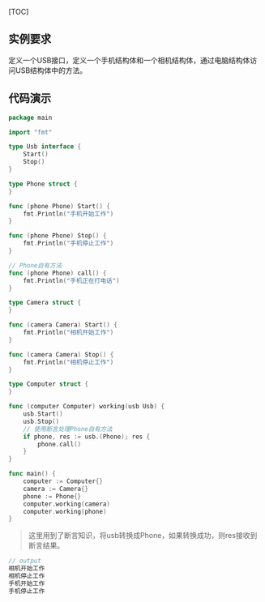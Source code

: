 [TOC]
## 实例要求

定义一个USB接口，定义一个手机结构体和一个相机结构体，通过电脑结构体访问USB结构体中的方法。

## 代码演示
```go
package main

import "fmt"

type Usb interface {
	Start()
	Stop()
}

type Phone struct {
}

func (phone Phone) Start() {
	fmt.Println("手机开始工作")
}

func (phone Phone) Stop() {
	fmt.Println("手机停止工作")
}

// Phone自有方法
func (phone Phone) call() {
	fmt.Println("手机正在打电话")
}

type Camera struct {
}

func (camera Camera) Start() {
	fmt.Println("相机开始工作")
}

func (camera Camera) Stop() {
	fmt.Println("相机停止工作")
}

type Computer struct {
}

func (computer Computer) working(usb Usb) {
	usb.Start()
	usb.Stop()
	// 使用断言处理Phone自有方法
	if phone, res := usb.(Phone); res {
		phone.call()
	}
}

func main() {
	computer := Computer{}
	camera := Camera{}
	phone := Phone{}
	computer.working(camera)
	computer.working(phone)
}
```

> 这里用到了断言知识，将usb转换成Phone，如果转换成功，则res接收到断言结果。

```go
// output
相机开始工作
相机停止工作
手机开始工作
手机停止工作
```